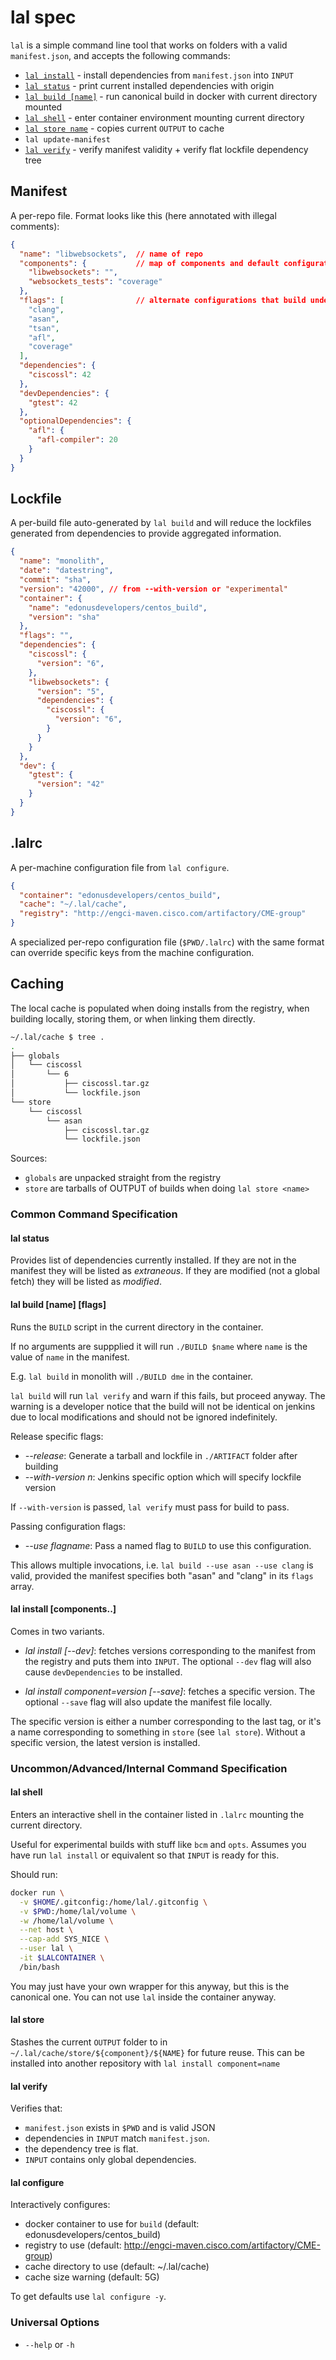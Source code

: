 # lal spec
`lal` is a simple command line tool that works on folders with a valid `manifest.json`, and accepts the following commands:

- [`lal install`](#lal-install-components) - install dependencies from `manifest.json` into `INPUT`
- [`lal status`](#lal-status) - print current installed dependencies with origin
- [`lal build [name]`](#lal-build-name-flags) - run canonical build in docker with current directory mounted
- [`lal shell`](#lal-shell) - enter container environment mounting current directory
- [`lal store name`](#lal-store-name) - copies current `OUTPUT` to cache
- `lal update-manifest`
- [`lal verify`](#lal-verify) - verify manifest validity + verify flat lockfile dependency tree

## Manifest
A per-repo file. Format looks like this (here annotated with illegal comments):

```json
{
  "name": "libwebsockets",  // name of repo
  "components": {           // map of components and default configuration
    "libwebsockets": "",
    "websockets_tests": "coverage"
  },
  "flags": [                // alternate configurations that build understands
    "clang",
    "asan",
    "tsan",
    "afl",
    "coverage"
  ],
  "dependencies": {
    "ciscossl": 42
  },
  "devDependencies": {
    "gtest": 42
  },
  "optionalDependencies": {
    "afl": {
      "afl-compiler": 20
    }
  }
}
```

## Lockfile
A per-build file auto-generated by `lal build` and will reduce the lockfiles generated from dependencies to provide aggregated information.

```json
{
  "name": "monolith",
  "date": "datestring",
  "commit": "sha",
  "version": "42000", // from --with-version or "experimental"
  "container": {
    "name": "edonusdevelopers/centos_build",
    "version": "sha"
  },
  "flags": "",
  "dependencies": {
    "ciscossl": {
      "version": "6",
    },
    "libwebsockets": {
      "version": "5",
      "dependencies": {
        "ciscossl": {
          "version": "6",
        }
      }
    }
  },
  "dev": {
    "gtest": {
      "version": "42"
    }
  }
}
```

## .lalrc
A per-machine configuration file from `lal configure`.

```json
{
  "container": "edonusdevelopers/centos_build",
  "cache": "~/.lal/cache",
  "registry": "http://engci-maven.cisco.com/artifactory/CME-group"
}
```

A specialized per-repo configuration file (`$PWD/.lalrc`) with the same format can override specific keys from the machine configuration.

## Caching
The local cache is populated when doing installs from the registry, when building locally, storing them, or when linking them directly.

```sh
~/.lal/cache $ tree .
.
├── globals
│   └── ciscossl
│       └── 6
│           ├── ciscossl.tar.gz
│           └── lockfile.json
└── store
    └── ciscossl
        └── asan
            ├── ciscossl.tar.gz
            └── lockfile.json
```

Sources:

- `globals` are unpacked straight from the registry
- `store` are tarballs of OUTPUT of builds when doing `lal store <name>`


### Common Command Specification
#### lal status
Provides list of dependencies currently installed.
If they are not in the manifest they will be listed as _extraneous_.
If they are modified (not a global fetch) they will be listed as _modified_.

#### lal build [name] [flags]
Runs the `BUILD` script in the current directory in the container.

If no arguments are suppplied it will run `./BUILD $name` where `name` is the value of `name` in the manifest.

E.g. `lal build` in monolith will `./BUILD dme` in the container.

`lal build` will run `lal verify` and warn if this fails, but proceed anyway. The warning is a developer notice that the build will not be identical on jenkins due to local modifications and should not be ignored indefinitely.

Release specific flags:

- *--release*: Generate a tarball and lockfile in `./ARTIFACT` folder after building
- *--with-version n*: Jenkins specific option which will specify lockfile version

If `--with-version` is passed, `lal verify` must pass for build to pass.

Passing configuration flags:

- *--use flagname*: Pass a named flag to `BUILD` to use this configuration.

This allows multiple invocations, i.e. `lal build --use asan --use clang` is valid, provided the manifest specifies both "asan" and "clang" in its `flags` array.

#### lal install [components..]
Comes in two variants.

 - *lal install [--dev]*: fetches versions corresponding to the manifest from the registry and puts them into `INPUT`. The optional `--dev` flag will also cause `devDependencies` to be installed.

 - *lal install component=version [--save]*: fetches a specific version. The optional `--save` flag will also update the manifest file locally.

The specific version is either a number corresponding to the last tag, or it's a name corresponding to something in `store` (see `lal store`). Without a specific version, the latest version is installed.

### Uncommon/Advanced/Internal Command Specification
#### lal shell
Enters an interactive shell in the container listed in `.lalrc` mounting the current directory.

Useful for experimental builds with stuff like `bcm` and `opts`.
Assumes you have run `lal install` or equivalent so that `INPUT` is ready for this.

Should run:

```sh
docker run \
  -v $HOME/.gitconfig:/home/lal/.gitconfig \
  -v $PWD:/home/lal/volume \
  -w /home/lal/volume \
  --net host \
  --cap-add SYS_NICE \
  --user lal \
  -it $LALCONTAINER \
  /bin/bash
```

You may just have your own wrapper for this anyway, but this is the canonical one. You can not use `lal` inside the container anyway.

#### lal store <name>
Stashes the current `OUTPUT` folder to in `~/.lal/cache/store/${component}/${NAME}` for future reuse. This can be installed into another repository with `lal install component=name`

#### lal verify
Verifies that:

- `manifest.json` exists in `$PWD` and is valid JSON
- dependencies in `INPUT` match `manifest.json`.
- the dependency tree is flat.
- `INPUT` contains only global dependencies.

#### lal configure
Interactively configures:

- docker container to use for `build` (default: edonusdevelopers/centos_build)
- registry to use (default: http://engci-maven.cisco.com/artifactory/CME-group)
- cache directory to use (default: ~/.lal/cache)
- cache size warning (default: 5G)

To get defaults use `lal configure -y`.

### Universal Options

- `--help` or `-h`
